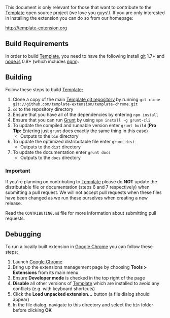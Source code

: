 This document is only relevant for those that want to contribute to the [Template][] open source
project (we love you guys!). If you are only interested in installing the extension you can do so
from our homepage:

http://template-extension.org

## Build Requirements

In order to build [Template][], you need to have the following install [git][] 1.7+ and [node.js][]
0.8+ (which includes [npm][]).

## Building

Follow these steps to build [Template][];

1. Clone a copy of the main [Template git repository](https://github.com/template-extension/template-chrome)
   by running `git clone git://github.com/template-extension/template-chrome.git`
2. `cd` to the repository directory
3. Ensure that you have all of the dependencies by entering `npm install`
4. Ensure that you can run [Grunt][] by using `npm install -g grunt-cli`
5. To update the compiled and runnable version enter `grunt build` (**Pro Tip:** Entering just `grunt` does exactly the same thing in this case)
   * Outputs to the `bin` directory
6. To update the optimized distributable file enter `grunt dist`
   * Outputs to the `dist` directory
7. To update the documentation enter `grunt docs`
   * Outputs to the `docs` directory

### Important

If you're planning on contributing to [Template][] please do **NOT** update the distributable file
or documentation (steps 6 and 7 respectively) when submitting a pull request. We will not accept
pull requests when these files have been changed as we run these ourselves when creating a new
release.

Read the `CONTRIBUTING.md` file for more information about submitting pull requests.

## Debugging

To run a locally built extension in [Google Chrome][] you can follow these steps;

1. Launch [Google Chrome][]
2. Bring up the extensions management page by choosing **Tools > Extensions** from its main menu
3. Ensure **Developer mode** is checked in the top right of the page
4. **Disable** all other versions of [Template][] which are installed to avoid any conflicts (e.g. with keyboard shortcuts)
5. Click the **Load unpacked extension...** button (a file dialog should appear)
6. In the file dialog, navigate to this directory and select the `bin` folder before clicking **OK**

[git]: http://git-scm.com
[google chrome]: https://www.google.com/chrome
[grunt]: http://gruntjs.com
[node.js]: http://nodejs.org
[npm]: http://npmjs.org
[template]: http://template-extension.org
